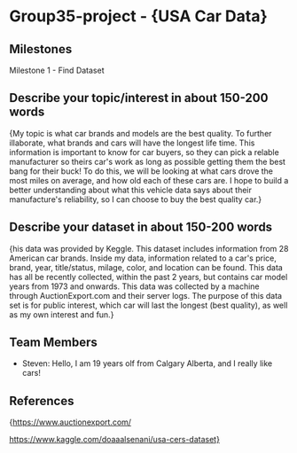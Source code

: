 # Group35-project - {USA Car Data}

## Milestones

Milestone 1 - Find Dataset

## Describe your topic/interest in about 150-200 words

{My topic is what car brands and models are the best quality. To further illaborate, what brands and cars will have the longest life time. This information is important to know for car buyers, so they can pick a relable manufacturer so theirs car's work as long as possible getting them the best bang for their buck! To do this, we will be looking at what cars drove the most miles on average, and how old each of these cars are. I hope to build a better understanding about what this vehicle data says about their manufacture's reliability, so I can choose to buy the best quality car.}

## Describe your dataset in about 150-200 words

{his data was provided by Keggle. This dataset includes information from 28 American car brands. Inside my data, information related to a car's price, brand, year, title/status, milage, color, and location can be found. This data has all be recently collected, within the past 2 years, but contains car model years from 1973 and onwards. This data was collected by a machine through AuctionExport.com and their server logs. The purpose of this data set is for public interest, which car will last the longest (best quality), as well as my own interest and fun.}

## Team Members

- Steven: Hello, I am 19 years olf from Calgary Alberta, and I really like cars!

## References

{https://www.auctionexport.com/

https://www.kaggle.com/doaaalsenani/usa-cers-dataset}
